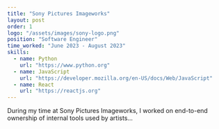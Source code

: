 ```yaml
---
title: "Sony Pictures Imageworks"
layout: post
order: 1
logo: "/assets/images/sony-logo.png"
position: "Software Engineer"
time_worked: "June 2023 - August 2023"
skills:
  - name: Python
    url: "https://www.python.org"
  - name: JavaScript
    url: "https://developer.mozilla.org/en-US/docs/Web/JavaScript"
  - name: React
    url: "https://reactjs.org"
---
```


During my time at Sony Pictures Imageworks, I worked on end-to-end ownership of internal tools used by artists...
